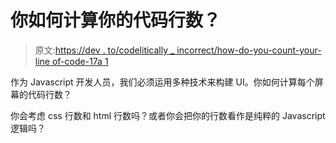 # 你如何计算你的代码行数？

> 原文:[https://dev . to/codelitically _ incorrect/how-do-you-count-your-line of-code-17a 1](https://dev.to/codelitically_incorrect/how-do-you-count-your-lines-of-code-17a1)

作为 Javascript 开发人员，我们必须运用多种技术来构建 UI。你如何计算每个屏幕的代码行数？

你会考虑 css 行数和 html 行数吗？或者你会把你的行数看作是纯粹的 Javascript 逻辑吗？